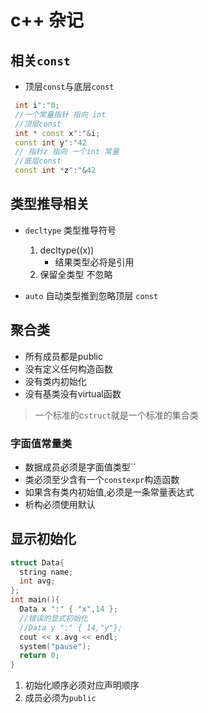 # c++ 杂记

## 相关`const`

- 顶层`const`与底层`const`

```c++
 int i":"0;
 //一个常量指针 指向 int
 //顶层const
 int * const x":"&i;
 const int y":"42
 // 指针z 指向 一个int 常量
 //底层const
 const int *z":"&42  
```

## 类型推导相关

- `decltype` 类型推导符号
  1. decltype((x))
     - 结果类型必将是引用
  2. 保留全类型 不忽略

- `auto` 自动类型推到忽略顶层 `const`

## 聚合类

- 所有成员都是public
- 没有定义任何构造函数
- 没有类内初始化
- 没有基类没有virtual函数 
> 一个标准的c`struct`就是一个标准的集合类

### 字面值常量类

- 数据成员必须是字面值类型``
- 类必须至少含有一个`constexpr`构造函数
- 如果含有类内初始值,必须是一条常量表达式
- 析构必须使用默认

## 显示初始化

```c++
struct Data{
  string name;
  int avg;
};
int main(){
  Data x ":" { "x",14 };
  //错误的显式初始化
  //Data y ":" { 14,"y"};
  cout << x.avg << endl;
  system("pause");
  return 0;
}
```

1. 初始化顺序必须对应声明顺序
2. 成员必须为`public`  